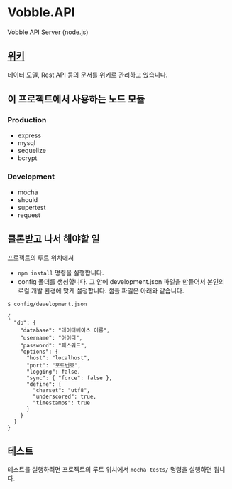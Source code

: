 Vobble.API
==========

Vobble API Server (node.js)

## [위키](https://github.com/NextersAppFactory/Vobble.API/wiki/_pages)

데이터 모델, Rest API 등의 문서를 위키로 관리하고 있습니다.

## 이 프로젝트에서 사용하는 노드 모듈

### Production
- express
- mysql
- sequelize
- bcrypt

### Development
- mocha
- should
- supertest
- request

## 클론받고 나서 해야할 일

프로젝트의 루트 위치에서
- `npm install` 명령을 실행합니다.
- config 폴더를 생성합니다. 그 안에 development.json 파일을 만들어서 본인의 로컬 개발 환경에 맞게 설정합니다. 샘플 파일은 아래와 같습니다.

```
$ config/development.json

{
  "db": {
    "database": "데이터베이스 이름",
    "username": "아이디",
    "password": "패스워드",
    "options": {
      "host": "localhost",
      "port": "포트번호",
      "logging": false,
      "sync": { "force": false },
      "define": {
        "charset": "utf8",
        "underscored": true,
        "timestamps": true
      }
    }
  }
}

```

## 테스트

테스트를 실행하려면 프로젝트의 루트 위치에서 `mocha tests/` 명령을 실행하면 됩니다.